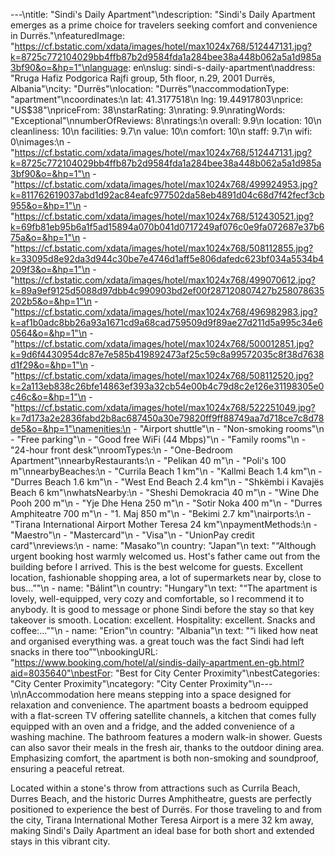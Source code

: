 ---\ntitle: "Sindi's Daily Apartment"\ndescription: "Sindi's Daily Apartment emerges as a prime choice for travelers seeking comfort and convenience in Durrës."\nfeaturedImage: "https://cf.bstatic.com/xdata/images/hotel/max1024x768/512447131.jpg?k=8725c772104029bb4ffb87b2d9584fda1a284bee38a448b062a5a1d985a3bf90&o=&hp=1"\nlanguage: en\nslug: sindi-s-daily-apartment\naddress: "Rruga Hafiz Podgorica Rajfi group, 5th floor, n.29, 2001 Durrës, Albania"\ncity: "Durrës"\nlocation: "Durrës"\naccommodationType: "apartment"\ncoordinates:\n  lat: 41.3177518\n  lng: 19.44917803\nprice: "US$38"\npriceFrom: 38\nstarRating: 3\nrating: 9.9\nratingWords: "Exceptional"\nnumberOfReviews: 8\nratings:\n  overall: 9.9\n  location: 10\n  cleanliness: 10\n  facilities: 9.7\n  value: 10\n  comfort: 10\n  staff: 9.7\n  wifi: 0\nimages:\n  - "https://cf.bstatic.com/xdata/images/hotel/max1024x768/512447131.jpg?k=8725c772104029bb4ffb87b2d9584fda1a284bee38a448b062a5a1d985a3bf90&o=&hp=1"\n  - "https://cf.bstatic.com/xdata/images/hotel/max1024x768/499924953.jpg?k=811762619037abd1d92ac84eafc977502da58eb4891d04c68d7f42fecf3cb955&o=&hp=1"\n  - "https://cf.bstatic.com/xdata/images/hotel/max1024x768/512430521.jpg?k=69fb81eb95b6a1f5ad15894a070b041d0717249af076c0e9fa072687e37b675a&o=&hp=1"\n  - "https://cf.bstatic.com/xdata/images/hotel/max1024x768/508112855.jpg?k=33095d8e92da3d944c30be7e4746d1aff5e806dafedc623bf034a5534b4209f3&o=&hp=1"\n  - "https://cf.bstatic.com/xdata/images/hotel/max1024x768/499070612.jpg?k=89a9ef9125d5088d97dbb4c990903bd2ef00f287120807427b258078635202b5&o=&hp=1"\n  - "https://cf.bstatic.com/xdata/images/hotel/max1024x768/496982983.jpg?k=af1b0adc8bb26a93a1671cd9a68cad759509d9f89ae27d211d5a995c34e60564&o=&hp=1"\n  - "https://cf.bstatic.com/xdata/images/hotel/max1024x768/500012851.jpg?k=9d6f4430954dc87e7e585b419892473af25c59c8a99572035c8f38d7638d1f29&o=&hp=1"\n  - "https://cf.bstatic.com/xdata/images/hotel/max1024x768/508112520.jpg?k=2a113eb838c26bfe14863ef393a32cb54e00b4c79d8c2e126e31198305e0c46c&o=&hp=1"\n  - "https://cf.bstatic.com/xdata/images/hotel/max1024x768/522251049.jpg?k=7d173a2e2836fabd2b8ac687450a30e79820ff9ff88749aa7d718ce7c8d78de5&o=&hp=1"\namenities:\n  - "Airport shuttle"\n  - "Non-smoking rooms"\n  - "Free parking"\n  - "Good free WiFi (44 Mbps)"\n  - "Family rooms"\n  - "24-hour front desk"\nroomTypes:\n  - "One-Bedroom Apartment"\nnearbyRestaurants:\n  - "Pelikan 40 m"\n  - "Poli's 100 m"\nnearbyBeaches:\n  - "Currila Beach 1 km"\n  - "Kallmi Beach 1.4 km"\n  - "Durres Beach 1.6 km"\n  - "West End Beach 2.4 km"\n  - "Shkëmbi i Kavajës Beach 6 km"\nwhatsNearby:\n  - "Sheshi Demokracia 40 m"\n  - "Wine Dhe Pooh 200 m"\n  - "Yje Dhe Hena 250 m"\n  - "Sotir Noka 400 m"\n  - "Durres Amphiteatre 700 m"\n  - "1. Maj 850 m"\n  - "Bekimi 2.7 km"\nairports:\n  - "Tirana International Airport Mother Teresa 24 km"\npaymentMethods:\n  - "Maestro"\n  - "Mastercard"\n  - "Visa"\n  - "UnionPay credit card"\nreviews:\n  - name: "Masako"\n    country: "Japan"\n    text: "“Although urgent booking host warmly welcomed us.
Host's father came out from the building before I arrived. This is the best welcome for guests.
Excellent location, fashionable shopping area, a lot of supermarkets near by, close to bus...”"\n  - name: "Bálint"\n    country: "Hungary"\n    text: "“The apartment is lovely, well-equipped, very cozy and comfortable, so I recommend it to anybody. It is good to message or phone Sindi before the stay so that key takeover is smooth. Location: excellent. Hospitality: excellent. Snacks and coffee:...”"\n  - name: "Erion"\n    country: "Albania"\n    text: "“i liked how neat and organised everything was.
a great touch was the fact Sindi had left snacks in there too”"\nbookingURL: "https://www.booking.com/hotel/al/sindis-daily-apartment.en-gb.html?aid=8035640"\nbestFor: "Best for City Center Proximity"\nbestCategories: "City Center Proximity"\ncategory: "City Center Proximity"\n---\n\nAccommodation here means stepping into a space designed for relaxation and convenience. The apartment boasts a bedroom equipped with a flat-screen TV offering satellite channels, a kitchen that comes fully equipped with an oven and a fridge, and the added convenience of a washing machine. The bathroom features a modern walk-in shower. Guests can also savor their meals in the fresh air, thanks to the outdoor dining area. Emphasizing comfort, the apartment is both non-smoking and soundproof, ensuring a peaceful retreat.

Located within a stone's throw from attractions such as Currila Beach, Durres Beach, and the historic Durres Amphitheatre, guests are perfectly positioned to experience the best of Durrës. For those traveling to and from the city, Tirana International Mother Teresa Airport is a mere 32 km away, making Sindi's Daily Apartment an ideal base for both short and extended stays in this vibrant city.